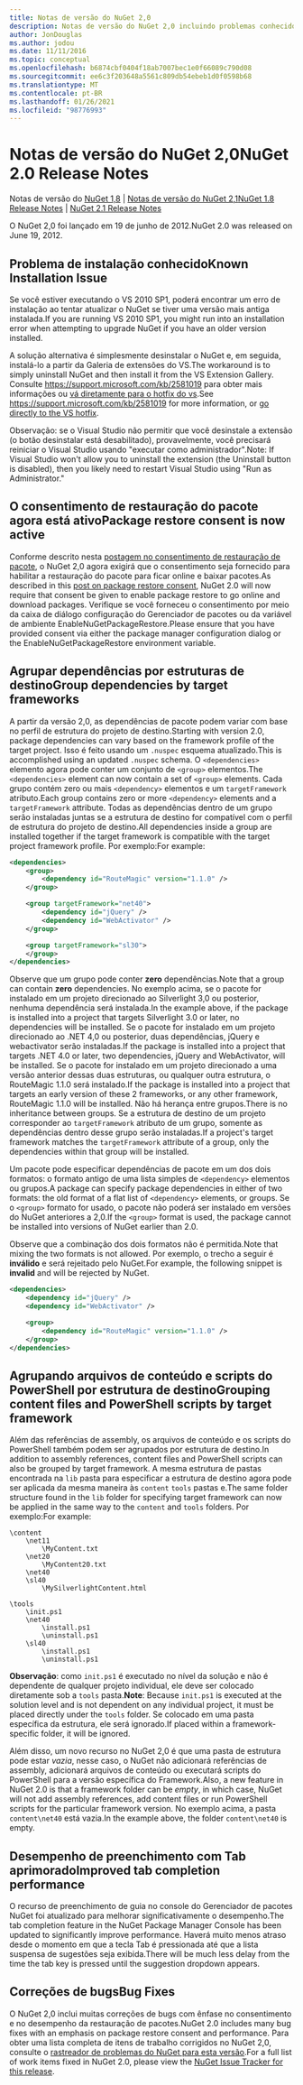 ```yaml
---
title: Notas de versão do NuGet 2,0
description: Notas de versão do NuGet 2,0 incluindo problemas conhecidos, correções de bugs, recursos adicionados e DCRs.
author: JonDouglas
ms.author: jodou
ms.date: 11/11/2016
ms.topic: conceptual
ms.openlocfilehash: b6874cbf0404f18ab7007bec1e0f66089c790d08
ms.sourcegitcommit: ee6c3f203648a5561c809db54ebeb1d0f0598b68
ms.translationtype: MT
ms.contentlocale: pt-BR
ms.lasthandoff: 01/26/2021
ms.locfileid: "98776993"
---
```

# <a name="nuget-20-release-notes"></a><span data-ttu-id="faa5f-103">Notas de versão do NuGet 2,0</span><span class="sxs-lookup"><span data-stu-id="faa5f-103">NuGet 2.0 Release Notes</span></span>

<span data-ttu-id="faa5f-104">Notas de versão do [NuGet 1,8](../release-notes/nuget-1.8.md)  |  [Notas de versão do NuGet 2,1](../release-notes/nuget-2.1.md)</span><span class="sxs-lookup"><span data-stu-id="faa5f-104">[NuGet 1.8 Release Notes](../release-notes/nuget-1.8.md) | [NuGet 2.1 Release Notes](../release-notes/nuget-2.1.md)</span></span>

<span data-ttu-id="faa5f-105">O NuGet 2,0 foi lançado em 19 de junho de 2012.</span><span class="sxs-lookup"><span data-stu-id="faa5f-105">NuGet 2.0 was released on June 19, 2012.</span></span>

## <a name="known-installation-issue"></a><span data-ttu-id="faa5f-106">Problema de instalação conhecido</span><span class="sxs-lookup"><span data-stu-id="faa5f-106">Known Installation Issue</span></span>
<span data-ttu-id="faa5f-107">Se você estiver executando o VS 2010 SP1, poderá encontrar um erro de instalação ao tentar atualizar o NuGet se tiver uma versão mais antiga instalada.</span><span class="sxs-lookup"><span data-stu-id="faa5f-107">If you are running VS 2010 SP1, you might run into an installation error when attempting to upgrade NuGet if you have an older version installed.</span></span>

<span data-ttu-id="faa5f-108">A solução alternativa é simplesmente desinstalar o NuGet e, em seguida, instalá-lo a partir da Galeria de extensões do VS.</span><span class="sxs-lookup"><span data-stu-id="faa5f-108">The workaround is to simply uninstall NuGet and then install it from the VS Extension Gallery.</span></span>  <span data-ttu-id="faa5f-109">Consulte <https://support.microsoft.com/kb/2581019> para obter mais informações ou [vá diretamente para o hotfix do vs](http://bit.ly/vsixcertfix).</span><span class="sxs-lookup"><span data-stu-id="faa5f-109">See <https://support.microsoft.com/kb/2581019> for more information, or [go directly to the VS hotfix](http://bit.ly/vsixcertfix).</span></span>

<span data-ttu-id="faa5f-110">Observação: se o Visual Studio não permitir que você desinstale a extensão (o botão desinstalar está desabilitado), provavelmente, você precisará reiniciar o Visual Studio usando "executar como administrador".</span><span class="sxs-lookup"><span data-stu-id="faa5f-110">Note: If Visual Studio won't allow you to uninstall the extension (the Uninstall button is disabled), then you likely need to restart Visual Studio using "Run as Administrator."</span></span>

## <a name="package-restore-consent-is-now-active"></a><span data-ttu-id="faa5f-111">O consentimento de restauração do pacote agora está ativo</span><span class="sxs-lookup"><span data-stu-id="faa5f-111">Package restore consent is now active</span></span>

<span data-ttu-id="faa5f-112">Conforme descrito nesta [postagem no consentimento de restauração de pacote](http://blog.nuget.org/20120518/package-restore-and-consent.html), o NuGet 2,0 agora exigirá que o consentimento seja fornecido para habilitar a restauração do pacote para ficar online e baixar pacotes.</span><span class="sxs-lookup"><span data-stu-id="faa5f-112">As described in this [post on package restore consent](http://blog.nuget.org/20120518/package-restore-and-consent.html), NuGet 2.0 will now require that consent be given to enable package restore to go online and download packages.</span></span> <span data-ttu-id="faa5f-113">Verifique se você forneceu o consentimento por meio da caixa de diálogo configuração do Gerenciador de pacotes ou da variável de ambiente EnableNuGetPackageRestore.</span><span class="sxs-lookup"><span data-stu-id="faa5f-113">Please ensure that you have provided consent via either the package manager configuration dialog or the EnableNuGetPackageRestore environment variable.</span></span>

## <a name="group-dependencies-by-target-frameworks"></a><span data-ttu-id="faa5f-114">Agrupar dependências por estruturas de destino</span><span class="sxs-lookup"><span data-stu-id="faa5f-114">Group dependencies by target frameworks</span></span>

<span data-ttu-id="faa5f-115">A partir da versão 2,0, as dependências de pacote podem variar com base no perfil de estrutura do projeto de destino.</span><span class="sxs-lookup"><span data-stu-id="faa5f-115">Starting with version 2.0, package dependencies can vary based on the framework profile of the target project.</span></span> <span data-ttu-id="faa5f-116">Isso é feito usando um `.nuspec` esquema atualizado.</span><span class="sxs-lookup"><span data-stu-id="faa5f-116">This is accomplished using an updated `.nuspec` schema.</span></span> <span data-ttu-id="faa5f-117">O `<dependencies>` elemento agora pode conter um conjunto de `<group>` elementos.</span><span class="sxs-lookup"><span data-stu-id="faa5f-117">The `<dependencies>` element can now contain a set of `<group>` elements.</span></span> <span data-ttu-id="faa5f-118">Cada grupo contém zero ou mais `<dependency>` elementos e um `targetFramework` atributo.</span><span class="sxs-lookup"><span data-stu-id="faa5f-118">Each group contains zero or more `<dependency>` elements and a `targetFramework` attribute.</span></span> <span data-ttu-id="faa5f-119">Todas as dependências dentro de um grupo serão instaladas juntas se a estrutura de destino for compatível com o perfil de estrutura do projeto de destino.</span><span class="sxs-lookup"><span data-stu-id="faa5f-119">All dependencies inside a group are installed together if the target framework is compatible with the target project framework profile.</span></span> <span data-ttu-id="faa5f-120">Por exemplo:</span><span class="sxs-lookup"><span data-stu-id="faa5f-120">For example:</span></span>

```xml
<dependencies>
    <group>
        <dependency id="RouteMagic" version="1.1.0" />
    </group>

    <group targetFramework="net40">
        <dependency id="jQuery" />
        <dependency id="WebActivator" />
    </group>

    <group targetFramework="sl30">
    </group>
</dependencies>
```

<span data-ttu-id="faa5f-121">Observe que um grupo pode conter **zero** dependências.</span><span class="sxs-lookup"><span data-stu-id="faa5f-121">Note that a group can contain **zero** dependencies.</span></span> <span data-ttu-id="faa5f-122">No exemplo acima, se o pacote for instalado em um projeto direcionado ao Silverlight 3,0 ou posterior, nenhuma dependência será instalada.</span><span class="sxs-lookup"><span data-stu-id="faa5f-122">In the example above, if the package is installed into a project that targets Silverlight 3.0 or later, no dependencies will be installed.</span></span> <span data-ttu-id="faa5f-123">Se o pacote for instalado em um projeto direcionado ao .NET 4,0 ou posterior, duas dependências, jQuery e webactivator serão instaladas.</span><span class="sxs-lookup"><span data-stu-id="faa5f-123">If the package is installed into a project that targets .NET 4.0 or later, two dependencies, jQuery and WebActivator, will be installed.</span></span>  <span data-ttu-id="faa5f-124">Se o pacote for instalado em um projeto direcionado a uma versão anterior dessas duas estruturas, ou qualquer outra estrutura, o RouteMagic 1.1.0 será instalado.</span><span class="sxs-lookup"><span data-stu-id="faa5f-124">If the package is installed into a project that targets an early version of these 2 frameworks, or any other framework, RouteMagic 1.1.0 will be installed.</span></span> <span data-ttu-id="faa5f-125">Não há herança entre grupos.</span><span class="sxs-lookup"><span data-stu-id="faa5f-125">There is no inheritance between groups.</span></span> <span data-ttu-id="faa5f-126">Se a estrutura de destino de um projeto corresponder ao `targetFramework` atributo de um grupo, somente as dependências dentro desse grupo serão instaladas.</span><span class="sxs-lookup"><span data-stu-id="faa5f-126">If a project's target framework matches the `targetFramework` attribute of a group, only the dependencies within that group will be installed.</span></span>

<span data-ttu-id="faa5f-127">Um pacote pode especificar dependências de pacote em um dos dois formatos: o formato antigo de uma lista simples de `<dependency>` elementos ou grupos.</span><span class="sxs-lookup"><span data-stu-id="faa5f-127">A package can specify package dependencies in either of two formats: the old format of a flat list of `<dependency>` elements, or groups.</span></span> <span data-ttu-id="faa5f-128">Se o `<group>` formato for usado, o pacote não poderá ser instalado em versões do NuGet anteriores a 2,0.</span><span class="sxs-lookup"><span data-stu-id="faa5f-128">If the `<group>` format is used, the package cannot be installed into versions of NuGet earlier than 2.0.</span></span>

<span data-ttu-id="faa5f-129">Observe que a combinação dos dois formatos não é permitida.</span><span class="sxs-lookup"><span data-stu-id="faa5f-129">Note that mixing the two formats is not allowed.</span></span> <span data-ttu-id="faa5f-130">Por exemplo, o trecho a seguir é **inválido** e será rejeitado pelo NuGet.</span><span class="sxs-lookup"><span data-stu-id="faa5f-130">For example, the following snippet is **invalid** and will be rejected by NuGet.</span></span>

```xml
<dependencies>
    <dependency id="jQuery" />
    <dependency id="WebActivator" />

    <group>
        <dependency id="RouteMagic" version="1.1.0" />
    </group>
</dependencies>
```

## <a name="grouping-content-files-and-powershell-scripts-by-target-framework"></a><span data-ttu-id="faa5f-131">Agrupando arquivos de conteúdo e scripts do PowerShell por estrutura de destino</span><span class="sxs-lookup"><span data-stu-id="faa5f-131">Grouping content files and PowerShell scripts by target framework</span></span>

<span data-ttu-id="faa5f-132">Além das referências de assembly, os arquivos de conteúdo e os scripts do PowerShell também podem ser agrupados por estrutura de destino.</span><span class="sxs-lookup"><span data-stu-id="faa5f-132">In addition to assembly references, content files and PowerShell scripts can also be grouped by target framework.</span></span> <span data-ttu-id="faa5f-133">A mesma estrutura de pastas encontrada na `lib` pasta para especificar a estrutura de destino agora pode ser aplicada da mesma maneira às `content` `tools` pastas e.</span><span class="sxs-lookup"><span data-stu-id="faa5f-133">The same folder structure found in the `lib` folder for specifying target framework can  now be applied in the same way to the `content` and `tools` folders.</span></span> <span data-ttu-id="faa5f-134">Por exemplo:</span><span class="sxs-lookup"><span data-stu-id="faa5f-134">For example:</span></span>

```
\content
    \net11
        \MyContent.txt
    \net20
        \MyContent20.txt
    \net40
    \sl40
        \MySilverlightContent.html

\tools
    \init.ps1
    \net40
        \install.ps1
        \uninstall.ps1
    \sl40
        \install.ps1
        \uninstall.ps1
```

<span data-ttu-id="faa5f-135">**Observação**: como `init.ps1` é executado no nível da solução e não é dependente de qualquer projeto individual, ele deve ser colocado diretamente sob a `tools` pasta.</span><span class="sxs-lookup"><span data-stu-id="faa5f-135">**Note**: Because `init.ps1` is executed at the solution level and is not dependent on any individual project, it must be placed directly under the `tools` folder.</span></span> <span data-ttu-id="faa5f-136">Se colocado em uma pasta específica da estrutura, ele será ignorado.</span><span class="sxs-lookup"><span data-stu-id="faa5f-136">If placed within a framework-specific folder, it will be ignored.</span></span>

<span data-ttu-id="faa5f-137">Além disso, um novo recurso no NuGet 2,0 é que uma pasta de estrutura pode estar *vazia*, nesse caso, o NuGet não adicionará referências de assembly, adicionará arquivos de conteúdo ou executará scripts do PowerShell para a versão específica do Framework.</span><span class="sxs-lookup"><span data-stu-id="faa5f-137">Also, a new feature in NuGet 2.0 is that a framework folder can be *empty*, in which case, NuGet will not add assembly references, add content files or run  PowerShell scripts for the particular framework version.</span></span> <span data-ttu-id="faa5f-138">No exemplo acima, a pasta `content\net40` está vazia.</span><span class="sxs-lookup"><span data-stu-id="faa5f-138">In the example above, the folder `content\net40` is empty.</span></span>

## <a name="improved-tab-completion-performance"></a><span data-ttu-id="faa5f-139">Desempenho de preenchimento com Tab aprimorado</span><span class="sxs-lookup"><span data-stu-id="faa5f-139">Improved tab completion performance</span></span>
<span data-ttu-id="faa5f-140">O recurso de preenchimento de guia no console do Gerenciador de pacotes NuGet foi atualizado para melhorar significativamente o desempenho.</span><span class="sxs-lookup"><span data-stu-id="faa5f-140">The tab completion feature in the NuGet Package Manager Console has been updated to significantly improve performance.</span></span> <span data-ttu-id="faa5f-141">Haverá muito menos atraso desde o momento em que a tecla Tab é pressionada até que a lista suspensa de sugestões seja exibida.</span><span class="sxs-lookup"><span data-stu-id="faa5f-141">There will be much less delay from the time the tab key is pressed until the suggestion dropdown appears.</span></span>

## <a name="bug-fixes"></a><span data-ttu-id="faa5f-142">Correções de bugs</span><span class="sxs-lookup"><span data-stu-id="faa5f-142">Bug Fixes</span></span>
<span data-ttu-id="faa5f-143">O NuGet 2,0 inclui muitas correções de bugs com ênfase no consentimento e no desempenho da restauração de pacotes.</span><span class="sxs-lookup"><span data-stu-id="faa5f-143">NuGet 2.0 includes many bug fixes with an emphasis on package restore consent and performance.</span></span>
<span data-ttu-id="faa5f-144">Para obter uma lista completa de itens de trabalho corrigidos no NuGet 2,0, consulte o [rastreador de problemas do NuGet para esta versão](http://nuget.codeplex.com/workitem/list/advanced?keyword=&status=Closed&type=All&priority=All&release=NuGet%202.0&assignedTo=All&component=All&sortField=Votes&sortDirection=Descending&page=0).</span><span class="sxs-lookup"><span data-stu-id="faa5f-144">For a full list of work items fixed in NuGet 2.0, please view the [NuGet Issue Tracker for this release](http://nuget.codeplex.com/workitem/list/advanced?keyword=&status=Closed&type=All&priority=All&release=NuGet%202.0&assignedTo=All&component=All&sortField=Votes&sortDirection=Descending&page=0).</span></span>
